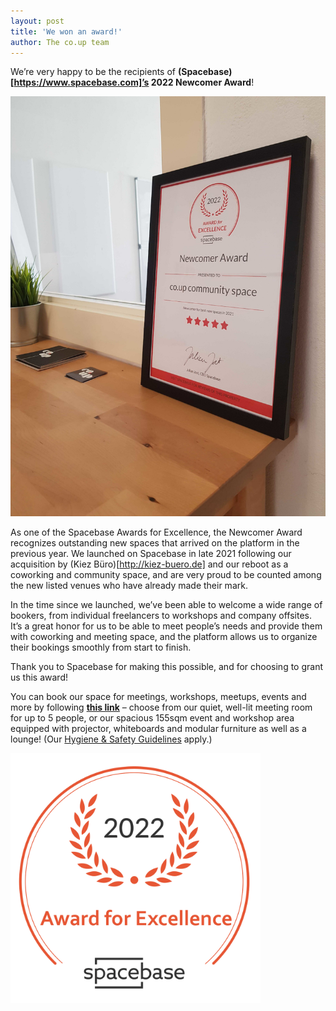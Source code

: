 ```yaml
---
layout: post
title: 'We won an award!'
author: The co.up team
---
```


We’re very happy to be the recipients of **(Spacebase)[https://www.spacebase.com]’s 2022 Newcomer Award**!

<img src="/photos/015 spacebase_zertifikat 900px.jpg" alt="Framed certificate of co.up's Spacebase 2022 Newcomer Award placed next to the meeting room" width="700px">

As one of the Spacebase Awards for Excellence, the Newcomer Award recognizes outstanding new spaces that arrived on the platform in the previous year. We launched on Spacebase in late 2021 following our acquisition by (Kiez Büro)[http://kiez-buero.de] and our reboot as a coworking and community space, and are very proud to be counted among the new listed venues who have already made their mark.

In the time since we launched, we’ve been able to welcome a wide range of bookers, from individual freelancers to workshops and company offsites. It’s a great honor for us to be able to meet people’s needs and provide them with coworking and meeting space, and the platform allows us to organize their bookings smoothly from start to finish.

Thank you to Spacebase for making this possible, and for choosing to grant us this award!

You can book our space for meetings, workshops, meetups, events and more by following **[this link](https://www.spacebase.com/en/berlin/coworking-space/)** – choose from our quiet, well-lit meeting room for up to 5 people, or our spacious 155sqm event and workshop area equipped with projector, whiteboards and modular furniture as well as a lounge! (Our [Hygiene & Safety Guidelines](https://co-up.de/hygiene-safety-guidelines/) apply.)

<a href="https://www.spacebase.com/en/berlin/coworking-space/"><img alt="Coworking Space Berlin" src="/photos/Badge_Award for Excellence.png" width="400px">
